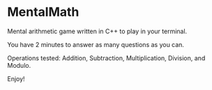 # MentalMath
Mental arithmetic game written in C++ to play in your terminal.

You have 2 minutes to answer as many questions as you can.

Operations tested: Addition, Subtraction, Multiplication, Division, and Modulo.

Enjoy!
